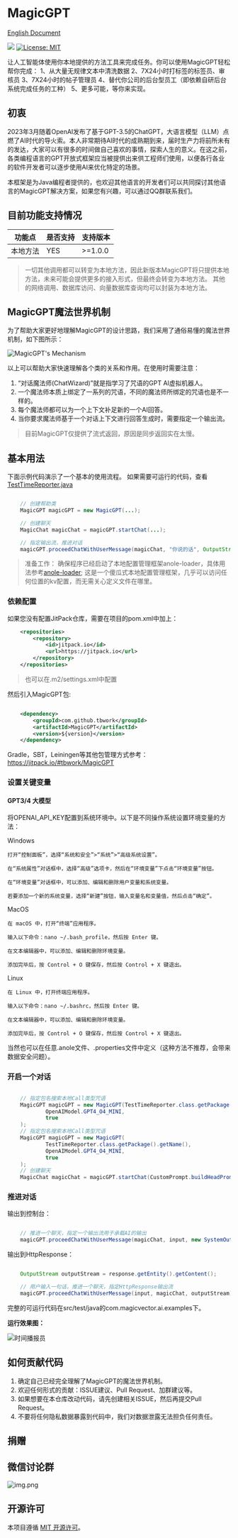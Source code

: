 # MagicGPT 

[English Document](/README.md)

[![](https://jitpack.io/v/tbwork/MagicGPT.svg)](https://jitpack.io/#tbwork/MagicGPT)  [![License: MIT](https://img.shields.io/badge/License-MIT-yellow.svg)](https://opensource.org/licenses/MIT)  

让人工智能体使用你本地提供的方法工具来完成任务。你可以使用MagicGPT轻松帮你完成：
1、从大量无规律文本中清洗数据
2、7X24小时打标签的标签员、审核员
3、7X24小时的帖子管理员
4、替代你公司的后台型员工（即依赖自研后台系统完成任务的工种）
5、更多可能，等你来实现。


## 初衷

2023年3月随着OpenAI发布了基于GPT-3.5的ChatGPT，大语言模型（LLM）点燃了AI时代的导火索。本人非常期待AI时代的成熟期到来，届时生产力将前所未有的发达，大家可以有很多的时间做自己喜欢的事情，探索人生的意义。在这之前，各类编程语言的GPT开放式框架应当被提供出来供工程师们使用，以便各行各业的软件开发者可以逐步使用AI来优化特定的场景。

本框架是为Java编程者提供的，也欢迎其他语言的开发者们可以共同探讨其他语言的MagicGPT解决方案，如果您有兴趣，可以通过QQ群联系我们。

## 目前功能支持情况

| 功能点       | 是否支持 | 支持版本     |
|-----------|----|----------|
| 本地方法      | YES | \>=1.0.0 |

> 一切其他调用都可以转变为本地方法，因此新版本MagicGPT将只提供本地方法，未来可能会提供更多的接入形式，但最终会转变为本地方法。
> 其他的网络调用、数据库访问、向量数据库查询均可以封装为本地方法。



## MagicGPT魔法世界机制

为了帮助大家更好地理解MagicGPT的设计思路，我们采用了通俗易懂的魔法世界机制，如下图所示：

![MagicGPT's Mechanism](image/principle.jpg)

以上可以帮助大家快速理解各个类的关系和作用。在使用时需要注意：
1. “对话魔法师(ChatWizard)”就是指学习了咒语的GPT AI虚拟机器人。
2. 一个魔法师本质上绑定了一系列的咒语，不同的魔法师所绑定的咒语也是不一样的。
3. 每个魔法师都可以为一个上下文补足新的一个AI回答。
4. 当你要求魔法师基于一个对话上下文进行回答生成时，需要指定一个输出流。

> 目前MagicGPT仅提供了流式返回，原因是同步返回实在太慢。



## 基本用法

下面示例代码演示了一个基本的使用流程。 如果需要可运行的代码，查看[TestTimeReporter.java](src/test/java/com/magicvector/ai/examples/timeReporter/TestTimeReporter.java) 
```java

    // 创建帮助类
    MagicGPT magicGPT = new MagicGPT(...);

    // 创建聊天
    MagicChat magicChat = magicGPT.startChat(...);

    // 指定输出流，推进对话
    magicGPT.proceedChatWithUserMessage(magicChat, "你说的话", OutputStream);

```

> 准备工作： 确保程序已经启动了本地配置管理框架anole-loader，具体用法参考[anole-loader](https://github.com/tbwork/anole-config);
> 这是一个傻瓜式本地配置管理框架，几乎可以访问任何位置的kv配置，而无需关心定义文件在哪里。

### 依赖配置

如果您没有配置JitPack仓库，需要在项目的pom.xml中加上：
```xml
    <repositories>
        <repository>
            <id>jitpack.io</id>
            <url>https://jitpack.io</url>
        </repository>
    </repositories>

```
> 也可以在.m2/settings.xml中配置


然后引入MagicGPT包:

```xml

    <dependency>
        <groupId>com.github.tbwork</groupId>
        <artifactId>MagicGPT</artifactId>
        <version>${version}</version>
    </dependency>

```


Gradle，SBT，Leiningen等其他包管理方式参考： https://jitpack.io/#tbwork/MagicGPT


### 设置关键变量

#### GPT3/4 大模型

将OPENAI_API_KEY配置到系统环境中。以下是不同操作系统设置环境变量的方法：

Windows

```
打开“控制面板”，选择“系统和安全”>“系统”>“高级系统设置”。

在“系统属性”对话框中，选择“高级”选项卡，然后在“环境变量”下点击“环境变量”按钮。

在“环境变量”对话框中，可以添加、编辑和删除用户变量和系统变量。

若要添加一个新的系统变量，选择“新建”按钮，输入变量名和变量值，然后点击“确定”。
```

MacOS

```
在 macOS 中，打开“终端”应用程序。

输入以下命令：nano ~/.bash_profile，然后按 Enter 键。

在文本编辑器中，可以添加、编辑和删除环境变量。

添加完毕后，按 Control + O 键保存，然后按 Control + X 键退出。
```

Linux

```
在 Linux 中，打开终端应用程序。

输入以下命令：nano ~/.bashrc，然后按 Enter 键。

在文本编辑器中，可以添加、编辑和删除环境变量。

添加完毕后，按 Control + O 键保存，然后按 Control + X 键退出。
```

当然也可以在任意.anole文件、.properties文件中定义（这种方法不推荐，会带来数据安全问题）。


### 开启一个对话
```java

    // 指定包名搜索本地Call类型咒语
    MagicGPT magicGPT = new MagicGPT(TestTimeReporter.class.getPackage().getName(),
            OpenAIModel.GPT4_O4_MINI,
            true
    ); 
    // 指定包名搜索本地Call类型咒语
    MagicGPT magicGPT = new MagicGPT(
            TestTimeReporter.class.getPackage().getName(),
            OpenAIModel.GPT4_O4_MINI,
            true
    );
    // 创建聊天
    MagicChat magicChat = magicGPT.startChat(CustomPrompt.buildHeadPrompt(headCustomPrompt), Language.CHINESE);

```

### 推进对话

输出到控制台：

```java

    // 推进一个聊天，指定一个输出流用于承载AI的输出
    magicGPT.proceedChatWithUserMessage(magicChat, input, new SystemOutputStream());

```

输出到HttpResponse：
```java

    OutputStream outputStream = response.getEntity().getContent();

    // 用户输入一句话，推进一个聊天，指定HttpResponse输出流
    magicGPT.proceedChatWithUserMessage(input, magicChat, outputStream);

```

完整的可运行代码在src/test/java的com.magicvector.ai.examples下。


**运行效果图：**

![时间播报员](image/example_resul.png)



## 如何贡献代码
1. 确定自己已经完全理解了MagicGPT的魔法世界机制。
2. 欢迎任何形式的贡献：ISSUE建议、Pull Request、加群建议等。
3. 如果想要在本仓库改动代码，请先创建相关ISSUE，然后再提交Pull Request。
4. 不要将任何隐私数据暴露到代码中，我们对数据泄露无法担负任何责任。


## 捐赠


## 微信讨论群
![img.png](image/wechatgroup.png)



## 开源许可

本项目遵循 [MIT 开源许可](https://opensource.org/licenses/MIT)。

